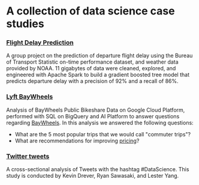 A collection of data science case studies
========================================

### [Flight Delay Prediction](https://github.com/lesterpjy/data_studies/blob/master/flightDelay.html)

A group project on the prediction of departure flight delay using the Bureau of Transport Statistic on-time performance dataset, and weather data provided by NOAA. 11 gigabytes of data were cleaned, explored, and engineered with Apache Spark to build a gradient boosted tree model that predicts departure delay with a precision of 92% and a recall of 86%.

### [Lyft BayWheels](https://github.com/lesterpjy/data_studies/blob/master/bayWheels.ipynb) 

Analysis of BayWheels Public Bikeshare Data on Google Cloud Platform, 
performed with SQL on BigQuery and AI Platform to answer questions regarding [BayWheels](https://www.lyft.com/bikes/bay-wheels). In this analysis we answered the following questions:
  - What are the 5 most popular trips that we would call "commuter trips"?
  - What are recommendations for improving [pricing](https://www.lyft.com/bikes/bay-wheels/pricing)?

### [Twitter tweets](https://github.com/lesterpjy/data_studies/blob/master/tweets.pdf) 

A cross-sectional analysis of Tweets with the hashtag #DataScience.
This study is conducted by Kevin Drever, Ryan Sawasaki, and Lester Yang.

